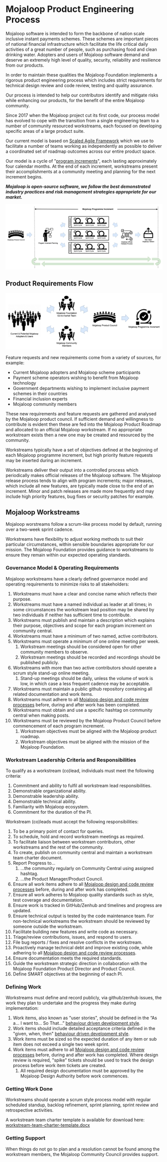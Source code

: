 # Mojaloop Product Engineering Process

Mojaloop software is intended to form the backbone of nation scale inclusive instant payments schemes. These schemes
are important pieces of national financial infrastructure which facilitate the life critical daily activities of a
great number of people, such as purchasing food and clean drinking water. Adopters and users of Mojaloop software demand
and deserve an extremely high level of quality, security, reliability and resilience from our products.

In order to maintain these qualities the Mojaloop Foundation implements a rigorous product engineering process which
includes strict requirements for technical design review and code review, testing and quality assurance.

Our process is intended to help our contributors identify and mitigate risks while enhancing our products, for the
benefit of the entire Mojaloop community.

Since 2017 when the Mojaloop project cut its first code, our process model has evolved to cope with the
transition from a single engineering team to a number of community resourced workstreams, each focused on developing
specific areas of a large product suite.

Our current model is based on [Scaled Agile Framework](https://scaledagileframework.com/) which we use to facilitate a
number of teams working as independently as possible to deliver a coordinated set of roadmap outcomes across our
entire product space.

Our model is a cycle of "[program increments](https://v5.scaledagileframework.com/program-increment/)", each lasting
approximately four calendar months. At the end of each increment, workstreams present their accomplishments at a
community meeting and planning for the next increment begins.

**_Mojaloop is open-source software, we follow the best demonstrated industry practices and
risk management strategies appropriate for our market._**

![Mojaloop Program Increments](./assets/mojaloop-product-engineering-process-overview.jpg)

## Product Requirements Flow

![Mojaloop Feature Flow](./assets/mojaloop-product-feature-flow.jpg)

Feature requests and new requirements come from a variety of sources, for example:

- Current Mojaloop adopters and Mojaloop scheme participants
- Payment scheme operators wishing to benefit from Mojaloop technology
- Government departments wishing to implement inclusive payment schemes in their countries
- Financial inclusion experts
- Mojaloop community members

These new requirements and feature requests are gathered and analysed by the Mojaloop product council. If sufficient
demand and willingness to contribute is evident then these are fed into the Mojaloop Product Roadmap and allocated to an
official Mojaloop workstream. If no appropriate workstream exists then a new one may be created and resourced by the
community.

Workstreams typically have a set of objectives defined at the beginning of each Mojaloop programme increment, but high
priority feature requests may be inserted during an increment.

Workstreams deliver their output into a controlled process which periodically makes official releases of the
Mojaloop software. The Mojaloop release process tends to align with program increments; major releases, which
include all new features, are typically made close to the end of an increment. Minor and patch releases are made more
frequently and may include high priority features, bug fixes or security patches for example.

## Mojaloop Workstreams

Mojaloop worstreams follow a scrum-like process model by default, running over a two-week sprint cadence.

Workstreams have flexibility to adjust working methods to suit their particular circumstances, within sensible
boundaries appropriate for our mission. The Mojaloop Foundation provides guidance to workstreams to ensure they remain
within our expected operating standards.

### Governance Model & Operating Requirements

Mojaloop workstreams have a clearly defined governance model and operating requirements to minimize risks to all
stakeholders:

1. Workstreams must have a clear and concise name which reflects their purpose.
2. Workstreams must have a named individual as leader at all times; in some circumstances the workstream lead position
   may be shared by two individuals if neither has sufficient time to contribute.
3. Workstreams must publish and maintain a description which explains their purpose, objectives and scope for each
   program increment on community central.
4. Workstreams must have a minimum of two named, active contributors.
5. Workstreams must operate a minimum of one online meeting per week.
    1. Workstream meetings should be considered open for other community members to observe.
    2. Workstream meetings should be recorded and recordings should be published publicly.
6. Workstreams with more than two active contributors should operate a scrum style stand-up online meeting.
    1. Stand-up meetings should be daily, unless the volume of work is low, in which case a less frequent cadence may
       be acceptable.
7. Workstreams must maintain a public github repository containing all related documentation and work items.
8. Workstreams must adhere to all [Mojaloop design and code review processes](./design-review.md) before, during
   and after work has been completed.
9. Workstreams must obtain and use a specific hashtag on community central when making posts.
10. Workstreams must be reviewed by the Mojaloop Product Council before commencement of each program increment.
    1. Workstream objectives must be aligned with the Mojaloop product roadmap.
    2. Workstream objectives must be aligned with the mission of the Mojaloop Foundation.

### Workstream Leadership Criteria and Responsibilities

To qualify as a workstream (co)lead, individuals must meet the following criteria:

1. Commitment and ability to fulfil all workstream lead responsibilities.
2. Demonstrable organizational ability.
3. Demonstrable leadership ability.
4. Demonstrable technical ability.
5. Familiarity with Mojaloop ecosystem.
6. Commitment for the duration of the PI.

Workstream (co)leads must accept the following responsibilities:

1. To be a primary point of contact for queries.
2. To schedule, hold and record workstream meetings as required.
3. To facilitate liaison between workstream contributors, other workstreams and the rest of the community.
4. To create, publish on community central and maintain a workstream team charter document. 
5. Report Progress to...
    1. ...the community regularly on Community Central using assigned hashtag.
    2. ...the Product Manager/Product Council.
6. Ensure all work items adhere to all [Mojaloop design and code review processes](./design-review.md) before, during
   and after work has completed.
7. Ensure all work adheres to Mojaloop quality standards such as style, test coverage and documentation.
8. Ensure work is tracked in GitHub/Zenhub and timelines and progress are updated.
9. Ensure technical output is tested by the code maintenance team. For non-technical workstreams the workstream should
   be reviewed by someone outside the workstream.
10. Facilitate building new features and write code as necessary.
11. Triage/review contributions, issues, and respond to users.
12. File bug reports / fixes and resolve conflicts in the workstream.
13. Proactively manage technical debt and improve existing code, while adhering to
    all  [Mojaloop design and code review processes](./design-review.md).
14. Ensure documentation meets the required standards.
15. Guide the workstream strategic direction in collaboration with the Mojaloop Foundation Product Director and Product
    Council.
16. Define SMART objectives at the beginning of each PI.

### Defining Work

Workstreams must define and record publicly, via github/zenhub issues, the work they plan to undertake and the
progress they make during implementation:

1. Work items, also known as "user stories", should be defined in
   the “As a... I want to... So That...”
   [behaviour driven development style](https://www.agilealliance.org/glossary/user-story-template/).
2. Work items should include detailed acceptance criteria defined in the "given, when,
   then" [behaviour driven development style](https://www.agilealliance.org/glossary/given-when-then/).
3. Work items must be sized so the expected duration of any item or sub item does not exceed a single two week sprint.
4. Work items must adhere to all [Mojaloop design and code review processes](./design-review.md) before, during and
   after work has completed. Where design review is required, "spike" tickets should be used to track the design process
   before work item tickets are created.
    1. All required design documentation must be approved by the Mojaloop Design Authority before work commences.

### Getting Work Done

Workstreams should operate a scrum style process model with regular scheduled standup, backlog refinement, sprint
planning, sprint review and retrospective activities.

A workstream team charter template is available for download here: [workstream-team-charter-template.docx](workstream-team-charter-template.docx)



### Getting Support

When things do not go to plan and a resolution cannot be found among the workstream members, the Mojaloop Community
Council provides support.

